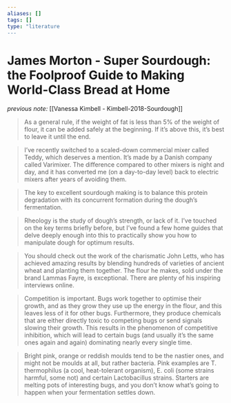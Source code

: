 ```yaml
---
aliases: []
tags: []
type: "literature
---
```


# James Morton - Super Sourdough: the Foolproof Guide to Making World-Class Bread at Home

_previous note:_ [[Vanessa Kimbell - Kimbell-2018-Sourdough]]

> As a general rule, if the weight of fat is less than 5% of the weight of flour, it can be added safely at the beginning. If it’s above this, it’s best to leave it until the end.

> I’ve recently switched to a scaled-down commercial mixer called Teddy, which deserves a mention. It’s made by a Danish company called Varimixer. The difference compared to other mixers is night and day, and it has converted me (on a day-to-day level) back to electric mixers after years of avoiding them.

> The key to excellent sourdough making is to balance this protein degradation with its concurrent formation during the dough’s fermentation.

> Rheology is the study of dough’s strength, or lack of it. I’ve touched on the key terms briefly before, but I’ve found a few home guides that delve deeply enough into this to practically show you how to manipulate dough for optimum results.

> You should check out the work of the charismatic John Letts, who has achieved amazing results by blending hundreds of varieties of ancient wheat and planting them together. The flour he makes, sold under the brand Lammas Fayre, is exceptional. There are plenty of his inspiring interviews online.

> Competition is important. Bugs work together to optimise their growth, and as they grow they use up the energy in the flour, and this leaves less of it for other bugs. Furthermore, they produce chemicals that are either directly toxic to competing bugs or send signals slowing their growth. This results in the phenomenon of competitive inhibition, which will lead to certain bugs (and usually it’s the same ones again and again) dominating nearly every single time.

> Bright pink, orange or reddish moulds tend to be the nastier ones, and might not be moulds at all, but rather bacteria. Pink examples are T. thermophilus (a cool, heat-tolerant organism), E. coli (some strains harmful, some not) and certain Lactobacillus strains. Starters are melting pots of interesting bugs, and you don’t know what’s going to happen when your fermentation settles down.